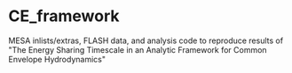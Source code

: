 # CE_framework
MESA inlists/extras, FLASH data, and analysis code to reproduce results of "The Energy Sharing Timescale in an Analytic Framework for Common Envelope Hydrodynamics"
